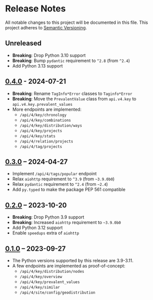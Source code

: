 # Release Notes
All notable changes to this project will be documented in this file.
This project adheres to [Semantic Versioning](http://semver.org/).

## Unreleased
* **Breaking**: Drop Python 3.10 support
* **Breaking**: Bump `pydantic` requirement to `^2.8` (from `^2.4`)
* Add Python 3.13 support

## [0.4.0] - 2024-07-21
* **Breaking**: Rename `TagInfo*Error` classes to `Taginfo*Error`
* **Breaking**: Move the `PrevalentValue` class from `api.v4.key` to `api.v4.key.prevalent_values`
* More endpoints are implemented:
  * `/api/4/key/chronology`
  * `/api/4/key/combinations`
  * `/api/4/key/distribution/ways`
  * `/api/4/key/projects`
  * `/api/4/key/stats`
  * `/api/4/relation/projects`
  * `/api/4/tag/projects`

## [0.3.0] – 2024-04-27
* Implement `/api/4/tags/popular` endpoint
* Relax `aiohttp` requirement to `^3.9` (from `~3.9.0b0`)
* Relax `pydantic` requirement to `^2.4` (from `~2.4`)
* Add `py.typed` to make the package PEP 561 compatible

## [0.2.0] – 2023-10-20
* **Breaking**: Drop Python 3.9 support
* **Breaking**: Increased `aiohttp` requirement to `~3.9.0b0`
* Add Python 3.12 support
* Enable `speedups` extra of `aiohttp`

## [0.1.0] – 2023-09-27
* The Python versions supported by this release are 3.9-3.11.
* A few endpoints are implemented as proof-of-concept:
  * `/api/4/key/distribution/nodes`
  * `/api/4/key/overview`
  * `/api/4/key/prevalent_values`
  * `/api/4/key/similar`
  * `/api/4/site/config/geodistribution`

[0.1.0]: https://github.com/timwie/aio-taginfo/releases/tag/v0.1.0
[0.2.0]: https://github.com/timwie/aio-taginfo/releases/tag/v0.2.0
[0.3.0]: https://github.com/timwie/aio-taginfo/releases/tag/v0.3.0
[0.4.0]: https://github.com/timwie/aio-taginfo/releases/tag/v0.4.0
